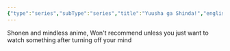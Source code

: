 ```yaml
---
{"type":"series","subType":"series","title":"Yuusha ga Shinda!","englishTitle":"The Legendary Hero Is Dead!","year":2023,"dataSource":"MALAPI","url":"https://myanimelist.net/anime/51706/Yuusha_ga_Shinda","id":51706,"genres":["Action","Comedy","Fantasy","Ecchi"],"studios":["LIDENFILMS"],"episodes":12,"duration":"23 min per ep","onlineRating":6.41,"actors":null,"image":"https://cdn.myanimelist.net/images/anime/1868/133866.jpg","released":true,"streamingServices":["Crunchyroll","Aniplus TV","Bahamut Anime Crazy","Muse Asia"],"airing":true,"airedFrom":"07/04/2023","airedTo":"01/01/1970","watched":false,"lastWatched":"","personalRating":0,"tags":["mediaDB/tv/series"],"dg-publish":true,"permalink":"/media-db/series/yuusha-ga-shinda-2023/","dgPassFrontmatter":true,"noteIcon":"3","created":"2023-11-14T21:08:36.129+05:30","updated":"2023-12-10T09:55:58.214+05:30"}
---
```


Shonen and mindless anime, Won't recommend unless you just want to watch something after turning off your mind